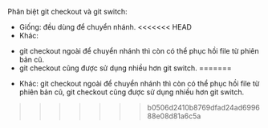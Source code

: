 Phân biệt git checkout và git switch:
- Giống: đều dùng để chuyển nhánh.
<<<<<<< HEAD
- Khác: 
+ git checkout ngoài để chuyển nhánh thì còn có thể phục hồi file từ phiên bản cũ.
+ git checkout cũng được sử dụng nhiều hơn git switch.
=======
- Khác: git checkout ngoài để chuyển nhánh thì còn có thể phục hồi file từ phiên bản cũ, git checkout cũng được sử dụng nhiều hơn git switch.
>>>>>>> b0506d2410b8769dfad24ad699688e08d81a6c5a
